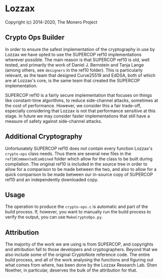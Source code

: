 # Lozzax

Copyright (c) 2014-2020, The Monero Project

## Crypto Ops Builder

In order to ensure the safest implementation of the cryptography in use by Lozzax we have opted to use the SUPERCOP ref10 implementations wherever possible. The main reason is that SUPERCOP ref10 is old, well tested, and primarily the work of Daniel J. Bernstein and Tanja Lange (among others, see ```designers``` in the ref10 folder). This is particularly relevant, as the team that designed Curve25519 and EdDSA, both of which are at Lozzax's core, is the same team that created the SUPERCOP implementation.

SUPERCOP ref10 is a fairly secure implementation that focuses on things like constant-time algorithms, to reduce side-channel attacks, sometimes at the cost of performance. However, we consider this a fair trade-off, especially considering that Lozzax is not that performance sensitive at this stage. In future we may consider faster implementations that still have a measure of safety against side-channel attacks.

## Additional Cryptography

Unfortunately SUPERCOP ref10 does not contain every function Lozzax's ```crypto-ops``` class needs. Thus there are several new files in the ```ref10CommentedCombined``` folder which allow for the class to be built during compilation. The original ref10 is included in the source tree in order to allow for a comparison to be made between the two, and also to allow for a quick comparison to be made between our in-source copy of SUPERCOP ref10 and an independently downloaded copy.

## Usage

The operation to produce the ```crypto-ops.c``` is automatic and part of the build process. If, however, you want to manually run the build process to verify the output, you can use ```MakeCryptoOps.py```.

## Attribution

The majority of the work we are using is from SUPERCOP, and copyrights and attribution fall to those developers and cryptographers. Beyond that we also include some of the original CryptoNote reference code. The entire build process, and all of the work analysing the functions and figuring out what comes from where, has been done by the Lozzax Research Lab. Shen Noether, in particular, deserves the bulk of the attribution for that.
